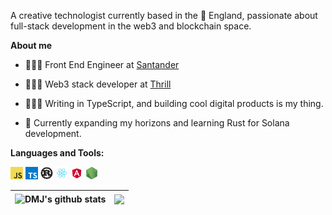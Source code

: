 A creative technologist currently based in the 🏴󠁧󠁢󠁥󠁮󠁧󠁿 England, passionate about full-stack development in the web3 and blockchain space.

**About me**

* 🧑🏿‍💻 Front End Engineer at [Santander](https://www.santander.co.uk/)

* 🧑🏿‍💻 Web3 stack developer at [Thrill](https://thrill.digital/) 

* 🙋🏿‍♂️ Writing in TypeScript, and building cool digital products is my thing.

* 🌅 Currently expanding my horizons and learning Rust for Solana development.

**Languages and Tools:**  

<code><img height="20" src="https://raw.githubusercontent.com/github/explore/80688e429a7d4ef2fca1e82350fe8e3517d3494d/topics/javascript/javascript.png"></code>
<code><img height="20" src="https://raw.githubusercontent.com/github/explore/80688e429a7d4ef2fca1e82350fe8e3517d3494d/topics/typescript/typescript.png"></code>
<code><img height="20" src="https://raw.githubusercontent.com/github/explore/80688e429a7d4ef2fca1e82350fe8e3517d3494d/topics/rust/rust.png"></code>
<code><img height="20" src="https://raw.githubusercontent.com/github/explore/80688e429a7d4ef2fca1e82350fe8e3517d3494d/topics/react/react.png"></code>
<code><img height="20" src="https://raw.githubusercontent.com/github/explore/5c058a388828bb5fde0bcafd4bc867b5bb3f26f3/topics/angular/angular.png"></code>
<code><img height="20" src="https://raw.githubusercontent.com/github/explore/80688e429a7d4ef2fca1e82350fe8e3517d3494d/topics/nodejs/nodejs.png"></code> 

| <img align="center" src="https://github-readme-stats.vercel.app/api?username=davidmeadejr&show_icons=true&theme=default" alt="DMJ's github stats" /></a> | <img align="center" src="https://github-readme-stats.vercel.app/api/top-langs/?username=davidmeadejr&layout=compact" /></a> |
| ------------- | ------------- |

